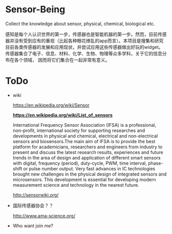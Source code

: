 # Sensor-Being
Collect the knowledge about sensor, physical, chemical, biological etc.

感知是每个人认识世界的第一步，传感器也是智能机器的第一步。然而，目前传感器并没有受到应有的重视（比起各种眼花缭乱的app而言）。本项目是搜集和研究目前各类传感器的发展和应用现状，并尝试应用这些传感器做出好玩的widget。传感器集合了电子、信息、材料、化学、生物、物理等众多学科，关于它的信息分布在各个领域， 因而将它们集合在一起非常有意义。

# ToDo
* wiki
  
  <https://en.wikipedia.org/wiki/Sensor>

  __<https://en.wikipedia.org/wiki/List_of_sensors>__
  
  International Frequency Sensor Association (IFSA) is a professional, non-profit, international society for supporting researches and developments in physical and chemical, electrical and non-electrical sensors and biosensors.The main aim of IFSA is to provide the best platform for academicians, researchers and engineers from industry to present and discuss the latest research results, experiences and future trends in the area of design and application of different smart sensors with digital, frequency (period), duty-cycle, PWM, time interval, phase-shift or pulse number output. Very fast advances in IC technologies brought new challenges in the physical design of integrated sensors and microsensors. This development is essential for developing modern measurement science and technology in the nearest future.

  <http://sensorwiki.org/>
  
* 国际传感器协会？？

  <http://www.ama-science.org/> 

* Who want join me?
